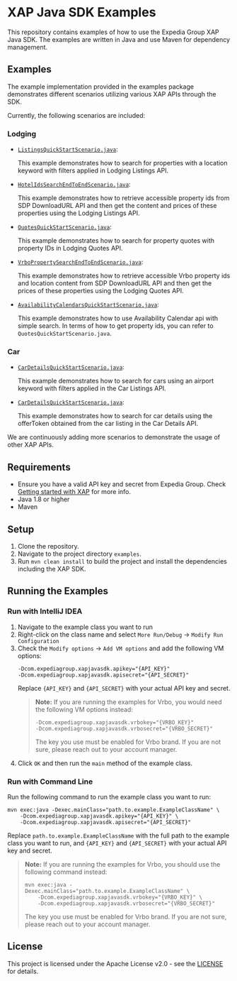 # XAP Java SDK Examples

This repository contains examples of how to use the Expedia Group XAP Java SDK. The examples are
written in Java and use Maven for dependency management.

## Examples

The example implementation provided in the examples package demonstrates different scenarios
utilizing various XAP APIs through the SDK.

Currently, the following scenarios are included:

### Lodging

- [`ListingsQuickStartScenario.java`](src/main/java/com/expediagroup/sdk/xap/examples/scenarios/lodging/ListingsQuickStartScenario.java):

  This example demonstrates how to search for properties with a location keyword with filters
  applied in Lodging Listings API.

- [`HotelIdsSearchEndToEndScenario.java`](src/main/java/com/expediagroup/sdk/xap/examples/scenarios/lodging/ListingsHotelIdsSearchScenario.java):

  This example demonstrates how to retrieve accessible property ids from SDP DownloadURL API and 
  then get the content and prices of these properties using the Lodging Listings API.

- [`QuotesQuickStartScenario.java`](src/main/java/com/expediagroup/sdk/xap/examples/scenarios/lodging/QuotesQuickStartScenario.java):

  This example demonstrates how to search for property quotes with property IDs in 
  Lodging Quotes API.

- [`VrboPropertySearchEndToEndScenario.java`](src/main/java/com/expediagroup/sdk/xap/examples/scenarios/lodging/VrboPropertySearchEndToEndScenario.java):

  This example demonstrates how to retrieve accessible Vrbo property ids and location content from 
  SDP DownloadURL API and then get the prices of these properties using the Lodging Quotes API.

- [
  `AvailabilityCalendarsQuickStartScenario.java`](src/main/java/com/expediagroup/sdk/xap/examples/scenarios/lodging/AvailabilityCalendarsQuickStartScenario.java):

  This example demonstrates how to use Availability Calendar api with simple search.
  In terms of how to get property ids, you can refer to `QuotesQuickStartScenario.java`.

### Car

- [`CarDetailsQuickStartScenario.java`](src/main/java/com/expediagroup/sdk/xap/examples/scenarios/car/CarListingsQuickStartScenario.java):

  This example demonstrates how to search for cars using an airport keyword with filters applied in the Car Listings API.

- [`CarDetailsQuickStartScenario.java`](src/main/java/com/expediagroup/sdk/xap/examples/scenarios/car/CarDetailsQuickStartScenario.java):

  This example demonstrates how to search for car details using the offerToken obtained from the car listing in the Car Details API.

We are continuously adding more scenarios to demonstrate the usage of other XAP APIs.

## Requirements

- Ensure you have a valid API key and secret from Expedia Group.
  Check [Getting started with XAP](https://developers.expediagroup.com/xap/products/xap/set-up/getting-started)
  for more info.
- Java 1.8 or higher
- Maven

## Setup

1. Clone the repository.
2. Navigate to the project directory `examples`.
3. Run `mvn clean install` to build the project and install the dependencies including the XAP SDK.

## Running the Examples

### Run with IntelliJ IDEA
1. Navigate to the example class you want to run
2. Right-click on the class name and select `More Run/Debug` -> `Modify Run Configuration`
3. Check the `Modify options` -> `Add VM options` and add the following VM options:
    ```
    -Dcom.expediagroup.xapjavasdk.apikey="{API_KEY}"
    -Dcom.expediagroup.xapjavasdk.apisecret="{API_SECRET}"
    ```
    Replace `{API_KEY}` and `{API_SECRET}` with your actual API key and secret.
    > **Note:** If you are running the examples for Vrbo, you would need the following VM options instead:
    > ```
    > -Dcom.expediagroup.xapjavasdk.vrbokey="{VRBO_KEY}"
    > -Dcom.expediagroup.xapjavasdk.vrbosecret="{VRBO_SECRET}"
    > ```
    > The key you use must be enabled for Vrbo brand. If you are not sure, please reach out to your account manager.
4. Click `OK` and then run the `main` method of the example class.

### Run with Command Line
Run the following command to run the example class you want to run:
```
mvn exec:java -Dexec.mainClass="path.to.example.ExampleClassName" \
    -Dcom.expediagroup.xapjavasdk.apikey="{API_KEY}" \
    -Dcom.expediagroup.xapjavasdk.apisecret="{API_SECRET}"
```
Replace `path.to.example.ExampleClassName` with the full path to the example class you want to run,
and `{API_KEY}` and `{API_SECRET}` with your actual API key and secret.

> **Note:** If you are running the examples for Vrbo, you should use the following command instead:
> ```
> mvn exec:java -Dexec.mainClass="path.to.example.ExampleClassName" \
>     -Dcom.expediagroup.xapjavasdk.vrbokey="{VRBO_KEY}" \
>     -Dcom.expediagroup.xapjavasdk.vrbosecret="{VRBO_SECRET}"
> ```
> The key you use must be enabled for Vrbo brand. If you are not sure, please reach out to your account manager.

## License

This project is licensed under the Apache License v2.0 - see the [LICENSE](../LICENSE) for details.